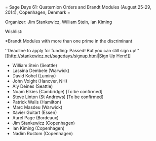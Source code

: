 = Sage Days 61: Quaternion Orders and Brandt Modules (August 25-29, 2014), Copenhagen, Denmark =

Organizer: Jim Stankewicz, William Stein, Ian Kiming

Wishlist:

*Brandt Modules with more than one prime in the discriminant


''Deadline to apply for funding: Passed! But you can still sign up!'' [[http://stankewicz.net/sagedays/signup.html|Sign Up Here!]]


 * William Stein (Seattle)
 * Lassina Dembele (Warwick)
 * David Kohel (Luminy)
 * John Voight (Hanover, NH)
 * Aly Deines (Seattle)
 * Noam Elkies (Cambridge) [To be confirmed]
 * Steve Linton (St Andrews) [To be confirmed]
 * Patrick Walls (Hamilton)
 * Marc Masdeu (Warwick)
 * Xavier Guitart (Essen)
 * Aurel Page (Bordeaux)
 * Jim Stankewicz (Copenhagen)
 * Ian Kiming (Copenhagen)
 * Nadim Rustom (Copenhagen)


 
